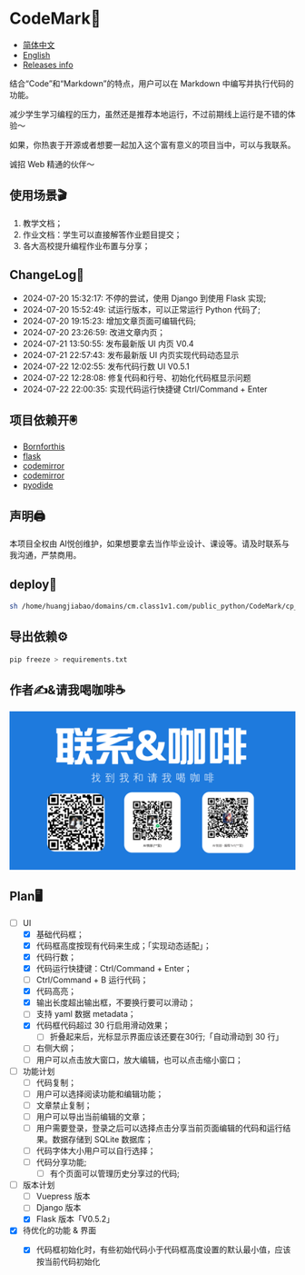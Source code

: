 # CodeMark🦭

- [简体中文](README.md)
- [English](EN_README.md)
- [Releases info](Releases.md)

结合“Code”和“Markdown”的特点，用户可以在 Markdown 中编写并执行代码的功能。

减少学生学习编程的压力，虽然还是推荐本地运行，不过前期线上运行是不错的体验～

如果，你热衷于开源或者想要一起加入这个富有意义的项目当中，可以与我联系。

诚招 Web 精通的伙伴～

## 使用场景🎬

1. 教学文档；
2. 作业文档：学生可以直接解答作业题目提交；
3. 各大高校提升编程作业布置与分享；

## ChangeLog📔

- 2024-07-20 15:32:17: 不停的尝试，使用 Django 到使用 Flask 实现;
- 2024-07-20 15:52:49: 试运行版本，可以正常运行 Python 代码了;
- 2024-07-20 19:15:23: 增加文章页面可编辑代码;
- 2024-07-20 23:26:59: 改进文章内页；
- 2024-07-21 13:50:55: 发布最新版 UI 内页 V0.4
- 2024-07-21 22:57:43: 发布最新版 UI 内页实现代码动态显示
- 2024-07-22 12:02:55: 发布代码行数 UI V0.5.1
- 2024-07-22 12:28:08: 修复代码和行号、初始化代码框显示问题
- 2024-07-22 22:00:35: 实现代码运行快捷键 Ctrl/Command + Enter

## 项目依赖开🖲️

- [Bornforthis](https://bornforthis.cn/)
- [flask](https://flask.palletsprojects.com/en/3.0.x/)
- [codemirror](https://codemirror.net/)
- [codemirror](https://cdnjs.com/libraries/codemirror)
- [pyodide](https://pyodide.org/en/stable/index.html)

## 声明🖨️

本项目全权由 AI悦创维护，如果想要拿去当作毕业设计、课设等。请及时联系与我沟通，严禁商用。

## deploy🧿

```bash
sh /home/huangjiabao/domains/cm.class1v1.com/public_python/CodeMark/cp_opt.sh
```

## 导出依赖⚙️

```bash
pip freeze > requirements.txt
```


## 作者✍️&请我喝咖啡☕️

![img_1.png](static/info/img_1.png)

## Plan🖥️

- [ ] UI
  - [x] 基础代码框；
  - [x] 代码框高度按现有代码来生成；「实现动态适配」；
  - [x] 代码行数；
  - [x] 代码运行快捷键：Ctrl/Command + Enter；
  - [ ] Ctrl/Command + B 运行代码；
  - [x] 代码高亮；
  - [x] 输出长度超出输出框，不要换行要可以滑动；
  - [ ] 支持 yaml 数据 metadata；
  - [x] 代码框代码超过 30 行启用滑动效果；
    - [ ] 折叠起来后，光标显示界面应该还要在30行;「自动滑动到 30 行」
  - [ ] 右侧大纲；
  - [ ] 用户可以点击放大窗口，放大编辑，也可以点击缩小窗口；
- [ ] 功能计划
  - [ ] 代码复制；
  - [ ] 用户可以选择阅读功能和编辑功能；
  - [ ] 文章禁止复制；
  - [ ] 用户可以导出当前编辑的文章；
  - [ ] 用户需要登录，登录之后可以选择点击分享当前页面编辑的代码和运行结果。数据存储到 SQLite 数据库；
  - [ ] 代码字体大小用户可以自行选择；
  - [ ] 代码分享功能;
    - [ ] 有个页面可以管理历史分享过的代码;
- [ ] 版本计划
  - [ ] Vuepress 版本
  - [ ] Django 版本
  - [x] Flask 版本「V0.5.2」
- [x] 待优化的功能 & 界面
  - [x] 代码框初始化时，有些初始代码小于代码框高度设置的默认最小值，应该按当前代码初始化

